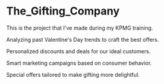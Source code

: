 # The_Gifting_Company
This is the project that I've made during my KPMG training.

Analyzing past Valentine's Day trends to craft the best offers.

Personalized discounts and deals for our ideal customers.

Smart marketing campaigns based on consumer behavior.

Special offers tailored to make gifting more delightful.
